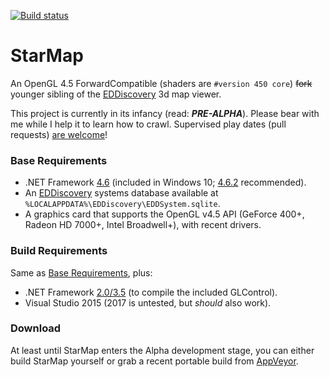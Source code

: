 [![Build status](https://ci.appveyor.com/api/projects/status/lek706212qngk600?svg=true)](https://ci.appveyor.com/project/phroggie/starmap)

# StarMap
An OpenGL 4.5 ForwardCompatible (shaders are `#version 450 core`) ~~fork~~ younger sibling of the [EDDiscovery][1] 3d map viewer.

This project is currently in its infancy (read: ***PRE-ALPHA***). Please bear with me while I help it to learn how to crawl. Supervised play dates (pull requests) [are welcome][2]!

### Base Requirements
* .NET Framework [4.6][3] (included in Windows 10; [4.6.2][4] recommended).
* An [EDDiscovery][1] systems database available at `%LOCALAPPDATA%\EDDiscovery\EDDSystem.sqlite`.
* A graphics card that supports the OpenGL v4.5 API (GeForce 400+, Radeon HD 7000+, Intel Broadwell+), with recent drivers.

### Build Requirements
Same as [Base Requirements](#base-requirements), plus:
* .NET Framework [2.0/3.5][5] (to compile the included GLControl).
* Visual Studio 2015 (2017 is untested, but *should* also work).

### Download
At least until StarMap enters the Alpha development stage, you can either build StarMap yourself or grab a recent portable build from [AppVeyor][6].

 [1]:https://github.com/EDDiscovery/EDDiscovery
 [2]:https://github.com/phroggster/StarMap/pulls
 [3]:http://go.microsoft.com/fwlink/?LinkId=528259
 [4]:http://go.microsoft.com/fwlink/?LinkId=780597
 [5]:https://answers.microsoft.com/en-us/insider/forum/insider_wintp-insider_install/how-to-instal-net-framework-35-on-windows-10/450b3ba6-4d19-45ae-840e-78519f36d7a4?auth=1
 [6]:https://ci.appveyor.com/project/phroggie/starmap/build/artifacts
